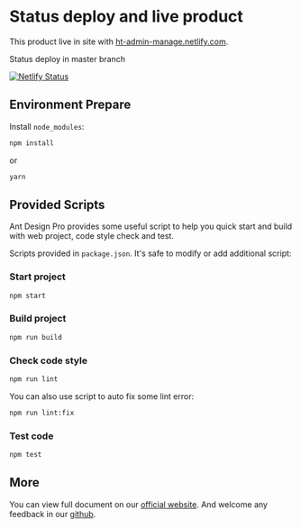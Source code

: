 
# Status deploy and live product
This product live in site with [ht-admin-manage.netlify.com](ht-admin-manage.netlify.com).

Status deploy in master branch

[![Netlify Status](https://api.netlify.com/api/v1/badges/f9837b29-4462-4118-a1af-0bf06f245ccf/deploy-status)](https://app.netlify.com/sites/ht-admin-manage/deploys)

## Environment Prepare

Install `node_modules`:

```bash
npm install
```

or

```bash
yarn
```

## Provided Scripts

Ant Design Pro provides some useful script to help you quick start and build with web project, code style check and test.

Scripts provided in `package.json`. It's safe to modify or add additional script:

### Start project

```bash
npm start
```

### Build project

```bash
npm run build
```

### Check code style

```bash
npm run lint
```

You can also use script to auto fix some lint error:

```bash
npm run lint:fix
```

### Test code

```bash
npm test
```

## More

You can view full document on our [official website](https://pro.ant.design). And welcome any feedback in our [github](https://github.com/ant-design/ant-design-pro).

